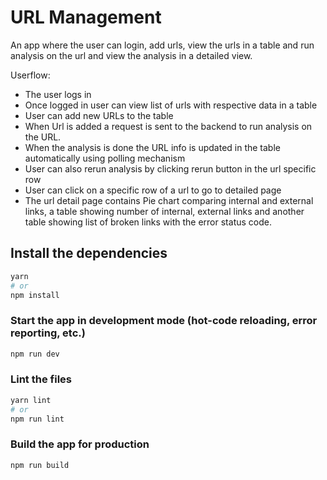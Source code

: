 # URL Management

An app where the user can login, add urls, view the urls in a table and run analysis on the url and view the analysis in a detailed view.

Userflow:

- The user logs in
- Once logged in user can view list of urls with respective data in a table
- User can add new URLs to the table
- When Url is added a request is sent to the backend to run analysis on the URL.
- When the analysis is done the URL info is updated in the table automatically using polling mechanism
- User can also rerun analysis by clicking rerun button in the url specific row
- User can click on a specific row of a url to go to detailed page
- The url detail page contains Pie chart comparing internal and external links, a table showing number of internal, external links and another table showing list of broken links with the error status code.

## Install the dependencies

```bash
yarn
# or
npm install
```

### Start the app in development mode (hot-code reloading, error reporting, etc.)

```bash
npm run dev
```

### Lint the files

```bash
yarn lint
# or
npm run lint
```

### Build the app for production

```bash
npm run build
```
